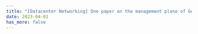 ```yaml
---
title: "[Datacenter Networking] One paper on the management plane of Google's datacenter networking architecture is accepted by USENIX ATC 2023. This work features years of deployment and operational experiences at Google!"
date: 2023-04-01
has_more: false
---
```

